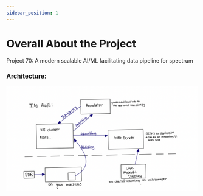 ```yaml
---
sidebar_position: 1
---
```


# Overall About the Project

Project 70: A modern scalable AI/ML facilitating data pipeline for spectrum 

### Architecture:

![Diagram from Meeting](/img/overall.png)